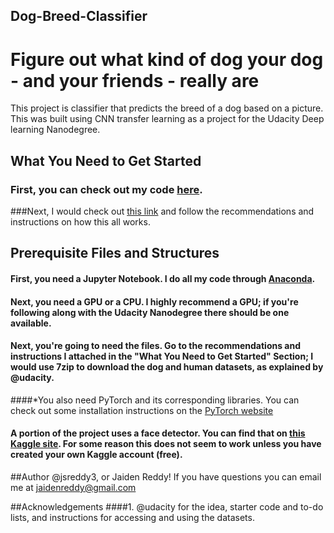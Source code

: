 ## Dog-Breed-Classifier
# Figure out what kind of dog your dog - and your friends - really are

This project is classifier that predicts the breed of a dog based on a picture. This was built using CNN transfer learning as a project for the Udacity Deep learning Nanodegree.

## What You Need to Get Started
### First, you can check out my code [here](https://github.com/jsreddy3/Dog-Breed-Classifier/blob/master/dog_app_prediction.ipynb).
###Next, I would check out [this link](https://github.com/udacity/deep-learning-v2-pytorch/tree/master/project-dog-classification) and follow the recommendations and instructions on how this all works.

## Prerequisite Files and Structures
#### First, you need a Jupyter Notebook. I do all my code through [Anaconda](https://www.anaconda.com).
#### Next, you need a GPU or a CPU. I highly recommend a GPU; if you're following along with the Udacity Nanodegree there should be one available.
#### Next, you're going to need the files. Go to the recommendations and instructions I attached in the "What You Need to Get Started" Section; I would use 7zip to download the dog and human datasets, as explained by @udacity.
####*You also need PyTorch and its corresponding libraries. You can check out some installation instructions on the [PyTorch website](https://pytorch.org/get-started/previous-versions/)
#### A portion of the project uses a face detector. You can find that on [this Kaggle site](https://pytorch.org/get-started/previous-versions/). For some reason this does not seem to work unless you have created your own Kaggle account (free).

##Author
@jsreddy3, or Jaiden Reddy! If you have questions you can email me at jaidenreddy@gmail.com

##Acknowledgements
####1. @udacity for the idea, starter code and to-do lists, and instructions for accessing and using the datasets.
